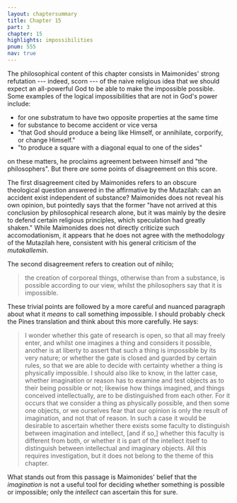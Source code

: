 ```yaml
---
layout: chaptersummary
title: Chapter 15
part: 3
chapter: 15
highlights: impossibilities
pnum: 555
nav: true
---
```


The philosophical content of this chapter consists in Maimonides' strong refutation --- indeed, scorn --- of the naive religious idea that we should expect an all-powerful God to be able to make the impossible possible. Some examples of the logical impossibilities that are not in God's power include:
- for one substratum to have two opposite properties at the same time
- for substance to become accident or vice versa
- "that God should produce a being like Himself, or annihilate, corporify, or change Himself."
- "to produce a square with a diagonal equal to one of the sides"

on these matters, he proclaims agreement between himself and "the philosophers". But there _are_ some points of disagreement on this score.

The first disagreement cited by Maimonides refers to an obscure theological question answered in the affirmative by the Mutazilah: can an accident exist independent of substance? Maimonides does not reveal his own opinion, but pointedly says that the former "have not arrived at this conclusion by philosophical research alone, but it was mainly by the desire to defend certain religious principles, which speculation had greatly shaken." While Maimonides does not directly criticize such accomodationism, it appears that he does not agree with the methodology of the Mutazilah here, consistent with his general criticism of the _mutakallemin_.

The second disagreement refers to creation out of nihilo; 
> the creation of corporeal things, otherwise than from a substance, is possible according to our view, whilst the philosophers say that it is impossible.

These trivial points are followed by a more careful and nuanced paragraph about what it _means_ to call something impossible. I should probably check the Pines translation and think about this more carefully. He says:
> I wonder whether this gate of research is open, so that all may freely enter, and whilst one imagines a thing and considers it possible, another is at liberty to assert that such a thing is impossible by its very nature; or whether the gate is closed and guarded by certain rules, so that we are able to decide with certainty whether a thing is physically impossible. I should also like to know, in the latter case, whether imagination or reason has to examine and test objects as to their being possible or not; likewise how things imagined, and things conceived intellectually, are to be distinguished from each other. For it occurs that we consider a thing as physically possible, and then some one objects, or we ourselves fear that our opinion is only the result of imagination, and not that of reason. In such a case it would be desirable to ascertain whether there exists some faculty to distinguish between imagination and intellect, [and if so,] whether this faculty is different from both, or whether it is part of the intellect itself to distinguish between intellectual and imaginary objects. All this requires investigation, but it does not belong to the theme of this chapter.

What stands out from this passage is Maimonides' belief that the _imagination_ is not a useful tool for deciding whether something is possible or impossible; only the _intellect_ can ascertain this for sure. 
